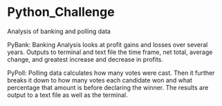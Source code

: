 # Python_Challenge
Analysis of banking and polling data

PyBank:
Banking Analysis looks at profit gains and losses over several years. Outputs to terminal and text file the time frame, net total, average change, and greatest increase and decrease in profits.

PyPoll:
Polling data calculates how many votes were cast. Then it further breaks it down to how many votes each candidate won and what percentage that amount is before declaring the winner. The results are output to a text file as well as the terminal.